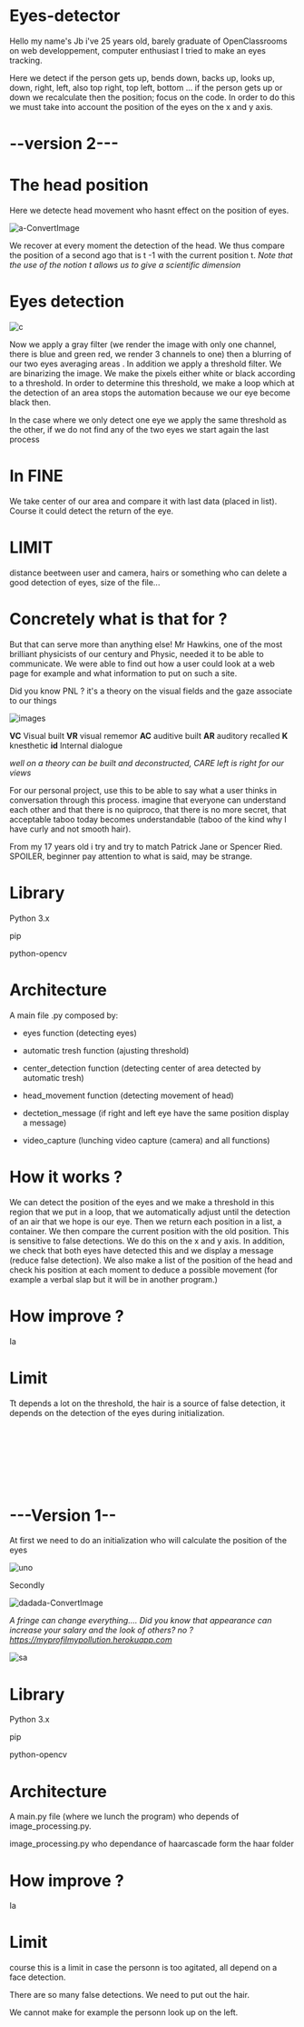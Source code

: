 # Eyes-detector

  Hello my name's Jb i've 25 years old, barely graduate of OpenClassrooms on web developpement, computer enthusiast I tried to make an eyes tracking.

Here we detect if the person gets up, bends down, backs up, looks up, down, right, left, also top right, top left, bottom ... if the person gets up or down we recalculate then the position; focus on the code. In order to do this we must take into account the position of the eyes on the x and y axis.



# --version 2---


# The head position 

Here we detecte head movement who hasnt effect on the position of eyes.

![a-ConvertImage](https://user-images.githubusercontent.com/54853371/64929226-a5492500-d823-11e9-8222-0101e9da7395.jpg)

We recover at every moment the detection of the head. We thus compare the position of a second ago that is t -1 with the current position t. <em>Note that the use of the notion t allows us to give a scientific dimension</em>


# Eyes detection

![c](https://user-images.githubusercontent.com/54853371/64973475-5fd03a80-d8ab-11e9-92d8-7451f364d452.png)

Now we apply a gray filter (we render the image with only one channel, there is blue and green red, we render 3 channels to one) then a blurring of our two eyes averaging areas . In addition we apply a threshold filter. We are binarizing the image. We make the pixels either white or black according to a threshold. In order to determine this threshold, we make a loop which at the detection of an area stops the automation because we our eye become black then.

In the case where we only detect one eye we apply the same threshold as the other, if we do not find any of the two eyes we start again the last process


# In FINE

We take center of our area and compare it with last data (placed in list). Course it could detect the return of the eye.


# LIMIT

distance beetween user and camera, hairs or something who can delete a good detection of eyes, size of the file...



# Concretely what is that for ? 

But that can serve more than anything else! Mr Hawkins, one of the most brilliant physicists of our century and Physic, needed it to be able to communicate. We were able to find out how a user could look at a web page for example and what information to put on such a site.

Did you know PNL ? it's a theory on the visual fields and the gaze associate to our things

![images](https://user-images.githubusercontent.com/54853371/64900590-3ab4af80-d692-11e9-9dd9-9b7df461077c.jpg)

<strong>VC</strong> Visual built
<strong>VR</strong> visual rememor
<strong>AC</strong> auditive built
<strong>AR</strong> auditory  recalled
<strong>K</strong> knesthetic
<strong>id</strong> Internal dialogue

<em>well on a theory can be built and deconstructed, CARE left is right for our views</em>

For our personal project, use this to be able to say what a user thinks in conversation through this process. imagine that everyone can understand each other and that there is no quiproco, that there is no more secret, that acceptable taboo today becomes understandable (taboo of the kind why I have curly and not smooth hair).


From my 17 years old i try and try to match Patrick Jane or Spencer Ried. SPOILER, beginner pay attention to what is said, may be strange.




# Library

 Python 3.x
 
 pip
 
 python-opencv

# Architecture

A main file .py composed by:

- eyes function (detecting eyes)

- automatic tresh function (ajusting threshold)

- center_detection function (detecting center of area detected by automatic tresh)

- head_movement function (detecting movement of head)

- dectetion_message (if right and left eye have the same position display a message)

- video_capture (lunching video capture (camera) and all functions)


# How it works ?

We can detect the position of the eyes and we make a threshold in this region that we put in a loop, that we automatically adjust until the detection of an air that we hope is our eye. Then we return each position in a list, a container. We then compare the current position with the old position. This is sensitive to false detections. We do this on the x and y axis. In addition, we check that both eyes have detected this and we display a message (reduce false detection). We also make a list of the position of the head and check his position at each moment to deduce a possible movement (for example a verbal slap but it will be in another program.)





# How improve ?

Ia 

# Limit

Tt depends a lot on the threshold, the hair is a source of false detection, it depends on the detection of the eyes during initialization.




<br><br><br><br><br><br>

# ---Version 1--

At first we need to do an initialization who will calculate the position of the eyes

![uno](https://user-images.githubusercontent.com/54853371/64900188-c0832b80-d68f-11e9-820d-2dc774c932ab.png)

Secondly

![dadada-ConvertImage](https://user-images.githubusercontent.com/54853371/64900396-42c01f80-d691-11e9-90d2-63795ba31673.jpg)

<em>A fringe can change everything.... Did you know that appearance can increase your salary and the look of others? no ? https://myprofilmypollution.herokuapp.com</em>


![sa](https://user-images.githubusercontent.com/54853371/64900447-7b5ff900-d691-11e9-80d3-930fbe4172b5.png)




# Library

 Python 3.x
 
 pip
 
 python-opencv



# Architecture

A main.py file (where we lunch the program) who depends of image_processing.py. 

image_processing.py who dependance of haarcascade form the haar folder

# How improve ?

Ia 

# Limit

course this is a limit in case the personn is too agitated, all depend on a face detection. 

There are so many false detections. We need to put out the hair.

We cannot make for example the personn look up on the left.

